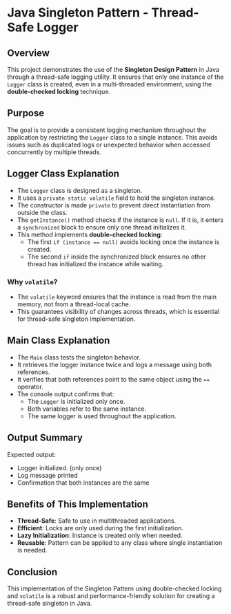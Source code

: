 # Java Singleton Pattern - Thread-Safe Logger

## Overview

This project demonstrates the use of the **Singleton Design Pattern** in Java through a thread-safe logging utility. It ensures that only one instance of the `Logger` class is created, even in a multi-threaded environment, using the **double-checked locking** technique.

## Purpose

The goal is to provide a consistent logging mechanism throughout the application by restricting the `Logger` class to a single instance. This avoids issues such as duplicated logs or unexpected behavior when accessed concurrently by multiple threads.

## Logger Class Explanation

- The `Logger` class is designed as a singleton.
- It uses a `private static volatile` field to hold the singleton instance.
- The constructor is made `private` to prevent direct instantiation from outside the class.
- The `getInstance()` method checks if the instance is `null`. If it is, it enters a `synchronized` block to ensure only one thread initializes it.
- This method implements **double-checked locking**:
  - The first `if (instance == null)` avoids locking once the instance is created.
  - The second `if` inside the synchronized block ensures no other thread has initialized the instance while waiting.

### Why `volatile`?

- The `volatile` keyword ensures that the instance is read from the main memory, not from a thread-local cache.
- This guarantees visibility of changes across threads, which is essential for thread-safe singleton implementation.

## Main Class Explanation

- The `Main` class tests the singleton behavior.
- It retrieves the logger instance twice and logs a message using both references.
- It verifies that both references point to the same object using the `==` operator.
- The console output confirms that:
  - The `Logger` is initialized only once.
  - Both variables refer to the same instance.
  - The same logger is used throughout the application.

## Output Summary

Expected output:

- Logger initialized. (only once)
- Log message printed
- Confirmation that both instances are the same

## Benefits of This Implementation

- **Thread-Safe**: Safe to use in multithreaded applications.
- **Efficient**: Locks are only used during the first initialization.
- **Lazy Initialization**: Instance is created only when needed.
- **Reusable**: Pattern can be applied to any class where single instantiation is needed.

## Conclusion

This implementation of the Singleton Pattern using double-checked locking and `volatile` is a robust and performance-friendly solution for creating a thread-safe singleton in Java.
